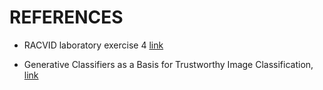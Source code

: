 # REFERENCES

- RACVID laboratory exercise 4 [link](https://unizg-fer-d307.github.io/compvis/lab/lab4/)

- Generative Classifiers as a Basis for Trustworthy Image Classification, [link](https://arxiv.org/abs/2007.15036)
